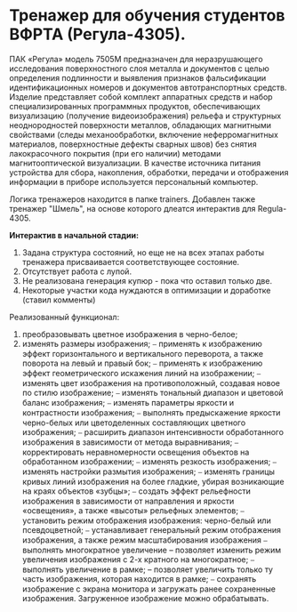 # Тренажер для обучения студентов ВФРТА (Регула-4305).

ПАК «Регула» модель 7505М предназначен для неразрушающего исследования поверхностного слоя металла и документов с целью определения подлинности и выявления признаков фальсификации идентификационных номеров и документов автотранспортных средств. Изделие представляет собой комплект аппаратных средств и набор специализированных программных продуктов, обеспечивающих визуализацию (получение видеоизображения) рельефа и структурных неоднородностей поверхности металлов, обладающих магнитными свойствами (следы механообработки, включение неферромагнитных материалов, поверхностные дефекты сварных швов) без снятия лакокрасочного покрытия (при его наличии) методами магнитооптической визуализации. В качестве источника питания устройства для сбора, накопления, обработки, передачи и отображения информации в приборе используется персональный компьютер.

Логика тренажеров находится в папке trainers. Добавлен также тренажер "Шмель", на основе которого длеатся интерактив для Regula-4305.

**Интерактив в начальной стадии:**
  1. Задана структура состояний, но еще не на всех этапах работы тренажера присваивается соответствующее состояние.
  2. Отсутствует работа с лупой.
  3. Не реализована генерация купюр - пока что оставил только две.
  4. Некоторые участки кода нуждаются в оптимизации и доработке (ставил комменты)


Реализованный функционал:
1. преобразовывать цветное изображения в черно-белое;
2. изменять размеры изображения;
⎯ применять к изображению эффект горизонтального и вертикального переворота, а также поворота на левый и правый бок;
⎯ применять к изображению эффект геометрического искажения линий на изображении;
⎯ изменять цвет изображения на противоположный, создавая новое по стилю изображение;
⎯ изменять тональный диапазон и цветовой баланс изображения;
⎯ изменять параметры яркости и контрастности изображения;
⎯ выполнять предыскажение яркости черно-белых или цветоделенных составляющих цветного изображения;
⎯ расширить диапазон интенсивности обработанного изображения в зависимости от метода выравнивания;
⎯ корректировать неравномерности освещения объектов на обработанном изображении;
⎯ изменять резкость изображения;
⎯ изменять настройки размытия изображения;
⎯ изменять границы кривых линий изображения на более гладкие, убирая возникающие на краях объектов «зубцы»;
⎯ создать эффект рельефности изображения в зависимости от направления и яркости «освещения», а также «высоты» рельефных элементов;
⎯ установить режим отображения изображения: черно-белый или псевдоцветной;
⎯ устанавливает генеральный режим отображения изображения, а также режим масштабирования изображения
⎯ выполнять многократное увеличение 
– позволяет изменить режим увеличения изображения с 2-х кратного на многократное;
⎯ выполнять увеличение в рамке; 
– позволяет увеличить только ту часть изображения, которая находится в рамке;
⎯ сохранять изображение с экрана монитора и загружать ранее сохраненные изображения. Загруженное изображение можно обрабатывать.
